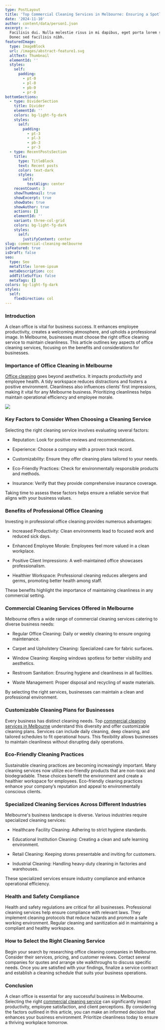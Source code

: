 ```yaml
---
type: PostLayout
title: 'Top Commercial Cleaning Services in Melbourne: Ensuring a Spotless Workplace'
date: '2024-11-10'
author: content/data/person1.json
excerpt: >-
  Facilisis dui. Nulla molestie risus in mi dapibus, eget porta lorem semper.
  Donec sed facilisis nibh.
featuredImage:
  type: ImageBlock
  url: /images/abstract-feature1.svg
  altText: Thumbnail
  elementId: ''
  styles:
    self:
      padding:
        - pt-0
        - pl-0
        - pb-0
        - pr-0
bottomSections:
  - type: DividerSection
    title: Divider
    elementId: ''
    colors: bg-light-fg-dark
    styles:
      self:
        padding:
          - pt-3
          - pl-3
          - pb-3
          - pr-3
  - type: RecentPostsSection
    title:
      type: TitleBlock
      text: Recent posts
      color: text-dark
      styles:
        self:
          textAlign: center
    recentCount: 3
    showThumbnail: true
    showExcerpt: true
    showDate: true
    showAuthor: true
    actions: []
    elementId: ''
    variant: three-col-grid
    colors: bg-light-fg-dark
    styles:
      self:
        justifyContent: center
slug: commercial-cleaning-melbourne
isFeatured: true
isDraft: false
seo:
  type: Seo
  metaTitle: lorem-ipsum
  metaDescription: ccc
  addTitleSuffix: false
  metaTags: []
colors: bg-light-fg-dark
styles:
  self:
    flexDirection: col
---
```

### Introduction

A clean office is vital for business success. It enhances employee productivity, creates a welcoming atmosphere, and upholds a professional image. In Melbourne, businesses must choose the right office cleaning service to maintain cleanliness. This article outlines key aspects of office cleaning services, focusing on the benefits and considerations for businesses.

### Importance of Office Cleaning in Melbourne

[Office cleaning](https://www.scsgroup.com.au/office-cleaning/) goes beyond aesthetics. It impacts productivity and employee health. A tidy workspace reduces distractions and fosters a positive environment. Cleanliness also influences clients’ first impressions, making it vital for any Melbourne business. Prioritizing cleanliness helps maintain operational efficiency and employee morale.

![](/images/pexels-tima-miroshnichenko-6196677.jpg)

### Key Factors to Consider When Choosing a Cleaning Service

Selecting the right cleaning service involves evaluating several factors:

*   Reputation: Look for positive reviews and recommendations.

*   Experience: Choose a company with a proven track record.

*   Customizability: Ensure they offer cleaning plans tailored to your needs.

*   Eco-Friendly Practices: Check for environmentally responsible products and methods.

*   Insurance: Verify that they provide comprehensive insurance coverage.

Taking time to assess these factors helps ensure a reliable service that aligns with your business values.

### Benefits of Professional Office Cleaning

Investing in professional office cleaning provides numerous advantages:

*   Increased Productivity: Clean environments lead to focused work and reduced sick days.

*   Enhanced Employee Morale: Employees feel more valued in a clean workplace.

*   Positive Client Impressions: A well-maintained office showcases professionalism.

*   Healthier Workspace: Professional cleaning reduces allergens and germs, promoting better health among staff.

These benefits highlight the importance of maintaining cleanliness in any commercial setting.

### Commercial Cleaning Services Offered in Melbourne

Melbourne offers a wide range of commercial cleaning services catering to diverse business needs:

*   Regular Office Cleaning: Daily or weekly cleaning to ensure ongoing maintenance.

*   Carpet and Upholstery Cleaning: Specialized care for fabric surfaces.

*   Window Cleaning: Keeping windows spotless for better visibility and aesthetics.

*   Restroom Sanitation: Ensuring hygiene and cleanliness in all facilities.

*   Waste Management: Proper disposal and recycling of waste materials.

By selecting the right services, businesses can maintain a clean and professional environment.

### Customizable Cleaning Plans for Businesses

Every business has distinct cleaning needs. Top [commercial cleaning services in Melbourne](https://www.scsgroup.com.au/commercial-cleaning-melbourne/) understand this diversity and offer customizable cleaning plans. Services can include daily cleaning, deep cleaning, and tailored schedules to fit operational hours. This flexibility allows businesses to maintain cleanliness without disrupting daily operations.

### Eco-Friendly Cleaning Practices

Sustainable cleaning practices are becoming increasingly important. Many cleaning services now utilize eco-friendly products that are non-toxic and biodegradable. These choices benefit the environment and create a healthier workspace for employees. Eco-friendly cleaning practices enhance your company’s reputation and appeal to environmentally conscious clients.

### Specialized Cleaning Services Across Different Industries

Melbourne's business landscape is diverse. Various industries require specialized cleaning services:

*   Healthcare Facility Cleaning: Adhering to strict hygiene standards.

*   Educational Institution Cleaning: Creating a clean and safe learning environment.

*   Retail Cleaning: Keeping stores presentable and inviting for customers.

*   Industrial Cleaning: Handling heavy-duty cleaning in factories and warehouses.

These specialized services ensure industry compliance and enhance operational efficiency.

### Health and Safety Compliance

Health and safety regulations are critical for all businesses. Professional cleaning services help ensure compliance with relevant laws. They implement cleaning protocols that reduce hazards and promote a safe working environment. Regular cleaning and sanitization aid in maintaining a compliant and healthy workspace.

### How to Select the Right Cleaning Service

Begin your search by researching office cleaning companies in Melbourne. Consider their services, pricing, and customer reviews. Contact several companies for quotes and arrange site walkthroughs to discuss specific needs. Once you are satisfied with your findings, finalize a service contract and establish a cleaning schedule that suits your business operations.

### Conclusion

A clean office is essential for any successful business in Melbourne. Selecting the right [commercial cleaning service](https://www.scsgroup.com.au/) can significantly impact productivity, employee satisfaction, and client perceptions. By considering the factors outlined in this article, you can make an informed decision that enhances your business environment. Prioritize cleanliness today to ensure a thriving workplace tomorrow.
